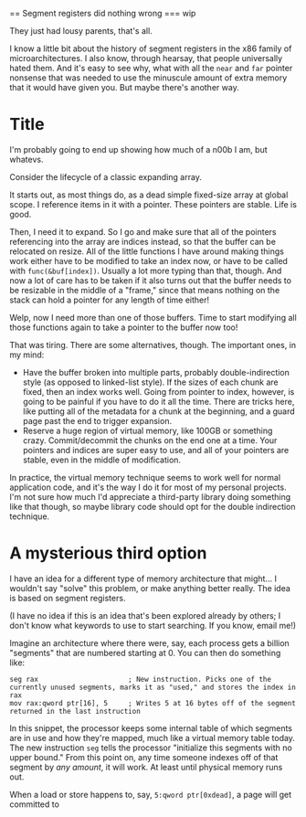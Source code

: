 == Segment registers did nothing wrong
=== wip

They just had lousy parents, that's all.

I know a little bit about the history of segment registers in the x86 family of microarchitectures. I also know, through hearsay, that people universally hated them. And it's easy to see why, what with all the `near` and `far` pointer nonsense that was needed to use the minuscule amount of extra memory that it would have given you. But maybe there's another way.

# Title

I'm probably going to end up showing how much of a n00b I am, but whatevs.

Consider the lifecycle of a classic expanding array.

It starts out, as most things do, as a dead simple fixed-size array at global scope. I reference items in it with a pointer. These pointers are stable. Life is good.

Then, I need it to expand. So I go and make sure that all of the pointers referencing into the array are indices instead, so that the buffer can be relocated on resize. All of the little functions I have around making things work either have to be modified to take an index now, or have to be called with `func(&buf[index])`. Usually a lot more typing than that, though. And now a lot of care has to be taken if it also turns out that the buffer needs to be resizable in the middle of a "frame," since that means nothing on the stack can hold a pointer for any length of time either!

Welp, now I need more than one of those buffers. Time to start modifying all those functions again to take a pointer to the buffer now too!

That was tiring. There are some alternatives, though. The important ones, in my mind:

- Have the buffer broken into multiple parts, probably double-indirection style (as opposed to linked-list style). If the sizes of each chunk are fixed, then an index works well. Going from pointer to index, however, is going to be painful if you have to do it all the time. There are tricks here, like putting all of the metadata for a chunk at the beginning, and a guard page past the end to trigger expansion.
- Reserve a huge region of virtual memory, like 100GB or something crazy. Commit/decommit the chunks on the end one at a time. Your pointers and indices are super easy to use, and all of your pointers are stable, even in the middle of modification.

In practice, the virtual memory technique seems to work well for normal application code, and it's the way I do it for most of my personal projects. I'm not sure how much I'd appreciate a third-party library doing something like that though, so maybe library code should opt for the double indirection technique.

# A mysterious third option

I have an idea for a different type of memory architecture that might... I wouldn't say "solve" this problem, or make anything better really. The idea is based on segment registers.

(I have no idea if this is an idea that's been explored already by others; I don't know what keywords to use to start searching. If you know, email me!)

Imagine an architecture where there were, say, each process gets a billion "segments" that are numbered starting at 0. You can then do something like:

```
seg rax                      ; New instruction. Picks one of the currently unused segments, marks it as "used," and stores the index in rax
mov rax:qword ptr[16], 5     ; Writes 5 at 16 bytes off of the segment returned in the last instruction
```

In this snippet, the processor keeps some internal table of which segments are in use and how they're mapped, much like a virtual memory table today. The new instruction `seg` tells the processor "initialize this segments with no upper bound." From this point on, any time someone indexes off of that segment by *any amount*, it will work. At least until physical memory runs out.

When a load or store happens to, say, `5:qword ptr[0xdead]`, a page will get committed to 